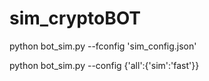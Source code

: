 # sim_cryptoBOT
python bot_sim.py --fconfig 'sim_config.json'

python bot_sim.py --config {'all':{'sim':'fast'}}
